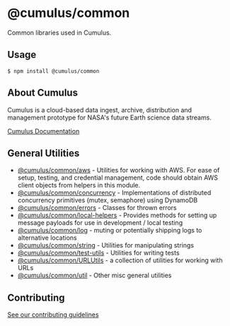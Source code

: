 # @cumulus/common

Common libraries used in Cumulus.

## Usage
```
$ npm install @cumulus/common
```

## About Cumulus

Cumulus is a cloud-based data ingest, archive, distribution and management prototype for NASA's future Earth science data streams.

[Cumulus Documentation](https://nasa.github.io/cumulus)

## General Utilities

* [@cumulus/common/aws](./aws.js) - Utilities for working with AWS. For ease of
  setup, testing, and credential management, code should obtain AWS client
  objects from helpers in this module.
* [@cumulus/common/concurrency](./concurrency.js) - Implementations of
  distributed concurrency primitives (mutex, semaphore) using DynamoDB
* [@cumulus/common/errors](./errors.js) - Classes for thrown errors
* [@cumulus/common/local-helpers](./local-helpers.js) - Provides methods for
  setting up message payloads for use in development / local testing
* [@cumulus/common/log](./log.js) - muting or potentially shipping logs to
  alternative locations
* [@cumulus/common/string](./docs/API.md#module_string) - Utilities for
  manipulating strings
* [@cumulus/common/test-utils](./test-utils.js) - Utilities for writing tests
* [@cumulus/common/URLUtils](./docs/API.md#module_URLUtils) - a collection of
  utilities for working with URLs
* [@cumulus/common/util](./docs/API.md#module_util) - Other misc general
  utilities

## Contributing

[See our contributing guidelines](https://github.com/nasa/cumulus/blob/master/CONTRIBUTING.md)

